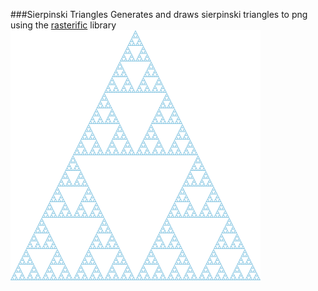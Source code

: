 ###Sierpinski Triangles
Generates and draws sierpinski triangles to png using the [rasterific](https://hackage.haskell.org/package/Rasterific-0.6.1) library
![sierpinski](images/triangle.png)
